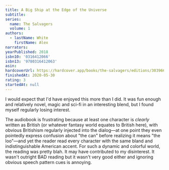 ```yaml
---
title: A Big Ship at the Edge of the Universe
subtitle:
series:
  name: The Salvagers
  volume: 1
authors:
  - lastName: White
    firstName: Alex
narrators:
yearPublished: 2018
isbn10: '0316412066'
isbn13: '9780316412063'
asin:
hardcoverUrl: https://hardcover.app/books/the-salvagers/editions/30396686
finishedAt: 2020-05-30
rating: 3
startedAt: null
---
```


I would expect that I'd have enjoyed this more than I did. It was fun enough and relatively novel, magic and sci-fi in an interesting blend, but I found myself regularly losing interest.

The audiobook is frustrating because at least one character is _clearly_ written as British (or whatever fantasy world equates to British here), with obvious Britishism regularly injected into the dialog—at one point they even pointedly express confusion about "the can" before realizing it means "the loo"—and yet the reader read every character with the same bland and indistinguishable American accent. For such a dynamic and colorful world, the reading was pretty blah. It may have contributed to my disinterest. It wasn't outright BAD reading but it wasn't very good either and ignoring obvious speech pattern cues is annoying.

